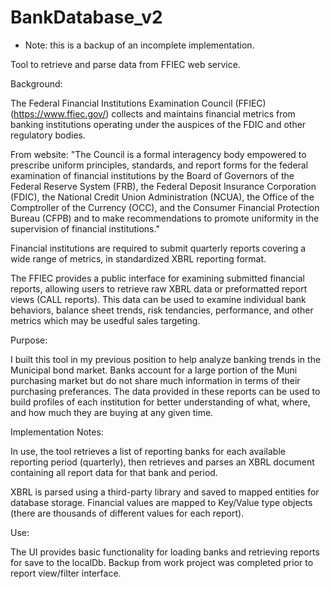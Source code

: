 # BankDatabase_v2

* Note: this is a backup of an incomplete implementation.

Tool to retrieve and parse data from FFIEC web service.

Background:

The Federal Financial Institutions Examination Council (FFIEC) (https://www.ffiec.gov/) collects and maintains financial metrics
from banking institutions operating under the auspices of the FDIC and other regulatory bodies.

From website: "The Council is a formal interagency body empowered to prescribe uniform principles, standards, and report forms for
the federal examination of financial institutions by the Board of Governors of the Federal Reserve System (FRB), the Federal Deposit 
Insurance Corporation (FDIC), the National Credit Union Administration (NCUA), the Office of the Comptroller of the Currency (OCC),
and the Consumer Financial Protection Bureau (CFPB) and to make recommendations to promote uniformity in the supervision of financial 
institutions."

Financial institutions are required to submit quarterly reports covering a wide range of metrics, in standardized XBRL reporting format.

The FFIEC provides a public interface for examining submitted financial reports, allowing users to retrieve raw XBRL data or preformatted
report views (CALL reports).  This data can be used to examine individual bank behaviors, balance sheet trends, risk tendancies, performance, 
and other metrics which may be usedful sales targeting.

Purpose:

I built this tool in my previous position to help analyze banking trends in the Municipal bond market.  Banks account for a large portion
of the Muni purchasing market but do not share much information in terms of their purchasing preferances.  The data provided in these reports 
can be used to build profiles of each institution for better understanding of what, where, and how much they are buying at any given time.

Implementation Notes:

In use, the tool retrieves a list of reporting banks for each available reporting period (quarterly), then retrieves and parses an XBRL
document containing all report data for that bank and period.  

XBRL is parsed using a third-party library and saved to mapped entities for database storage.  Financial values are mapped to Key/Value
type objects (there are thousands of different values for each report).

Use:

The UI provides basic functionality for loading banks and retrieving reports for save to the localDb.  Backup from work project was
completed prior to report view/filter interface.
